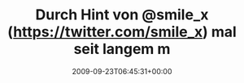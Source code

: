 ---
retweeted: false
source: <a href="http://twitter.com" rel="nofollow">Twitter Web Client</a>
entities:
  hashtags: []
  symbols: []
  user_mentions:
  - name: "@smile_x *th"
    screen_name: smile_x
    indices:
    - '15'
    - '23'
    id_str: '14692865'
    id: '14692865'
  urls: []
display_text_range:
- '0'
- '110'
favorite_count: '0'
id_str: '4310141998'
truncated: false
retweet_count: '0'
id: '4310141998'
created_at: Wed Sep 23 06:45:31 +0000 2009
favorited: false
full_text: Durch Hint von [@smile_x](https://twitter.com/smile_x) mal seit langem
  mal wieder Butterfly Effect hören. Schön verwuselt zum Mittwochmorgen.
lang: de
tags:
- pesos/twitter
date: '2009-09-23T06:45:31+00:00'
src: https://twitter.com/bascht/status/4310141998
original_url: https://twitter.com/bascht/status/4310141998
type: twitter_tweet
text: Durch Hint von [@smile_x](https://twitter.com/smile_x) mal seit langem mal wieder
  Butterfly Effect hören. Schön verwuselt zum Mittwochmorgen.
title: Durch Hint von @smile_x (https://twitter.com/smile_x) mal seit langem m

---